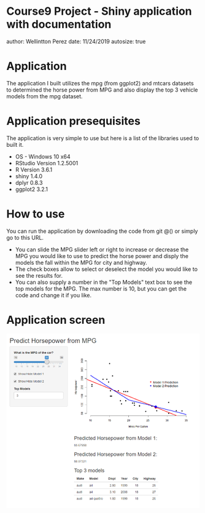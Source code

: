 Course9 Project - Shiny application with documentation
========================================================
author: Wellintton Perez
date: 11/24/2019
autosize: true

Application
========================================================

The application I built utilizes the mpg (from ggplot2) and mtcars datasets to determined the horse power from MPG and also display the top 3 vehicle models from the mpg dataset.



Application presequisites
========================================================

The application is very simple to use but here is a list of the libraries used to built it.

- OS - Windows 10 x64
- RStudio Version 1.2.5001
- R Version 3.6.1
- shiny 1.4.0
- dplyr 0.8.3
- ggplot2 3.2.1


How to use
========================================================

You can run the application by downloading the code from git @() or simply go to this URL. 

- You can slide the MPG slider left or right to increase or decrease the MPG you would like to use to predict the horse power and disply the models the fall within the MPG for city and highway.
- The check boxes allow to select or deselect the model you would like to see the results for.
- You can also supply a number in the "Top Models" text box to see the top models for the MPG.  The max number is 10, but you can get the code and change it if you like.

Application screen
========================================================
![plot of chunk unnamed-chunk-1](./app-sample.png)
